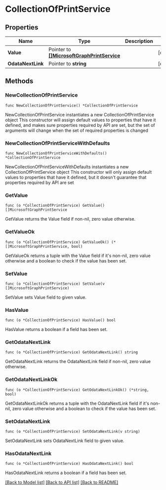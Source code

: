 # CollectionOfPrintService

## Properties

Name | Type | Description | Notes
------------ | ------------- | ------------- | -------------
**Value** | Pointer to [**[]MicrosoftGraphPrintService**](MicrosoftGraphPrintService.md) |  | [optional] 
**OdataNextLink** | Pointer to **string** |  | [optional] 

## Methods

### NewCollectionOfPrintService

`func NewCollectionOfPrintService() *CollectionOfPrintService`

NewCollectionOfPrintService instantiates a new CollectionOfPrintService object
This constructor will assign default values to properties that have it defined,
and makes sure properties required by API are set, but the set of arguments
will change when the set of required properties is changed

### NewCollectionOfPrintServiceWithDefaults

`func NewCollectionOfPrintServiceWithDefaults() *CollectionOfPrintService`

NewCollectionOfPrintServiceWithDefaults instantiates a new CollectionOfPrintService object
This constructor will only assign default values to properties that have it defined,
but it doesn't guarantee that properties required by API are set

### GetValue

`func (o *CollectionOfPrintService) GetValue() []MicrosoftGraphPrintService`

GetValue returns the Value field if non-nil, zero value otherwise.

### GetValueOk

`func (o *CollectionOfPrintService) GetValueOk() (*[]MicrosoftGraphPrintService, bool)`

GetValueOk returns a tuple with the Value field if it's non-nil, zero value otherwise
and a boolean to check if the value has been set.

### SetValue

`func (o *CollectionOfPrintService) SetValue(v []MicrosoftGraphPrintService)`

SetValue sets Value field to given value.

### HasValue

`func (o *CollectionOfPrintService) HasValue() bool`

HasValue returns a boolean if a field has been set.

### GetOdataNextLink

`func (o *CollectionOfPrintService) GetOdataNextLink() string`

GetOdataNextLink returns the OdataNextLink field if non-nil, zero value otherwise.

### GetOdataNextLinkOk

`func (o *CollectionOfPrintService) GetOdataNextLinkOk() (*string, bool)`

GetOdataNextLinkOk returns a tuple with the OdataNextLink field if it's non-nil, zero value otherwise
and a boolean to check if the value has been set.

### SetOdataNextLink

`func (o *CollectionOfPrintService) SetOdataNextLink(v string)`

SetOdataNextLink sets OdataNextLink field to given value.

### HasOdataNextLink

`func (o *CollectionOfPrintService) HasOdataNextLink() bool`

HasOdataNextLink returns a boolean if a field has been set.


[[Back to Model list]](../README.md#documentation-for-models) [[Back to API list]](../README.md#documentation-for-api-endpoints) [[Back to README]](../README.md)


